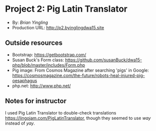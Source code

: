 # Project 2: Pig Latin Translator
+ By: *Brian Yingling*
+ Production URL: <http://p2.byinglingdwa15.site>

## Outside resources
- Bootstrap: <https://getbootstrap.com/>
- Susan Buck's Form class: <https://github.com/susanBuck/dwa15-php/blob/master/includes/Form.php>
- Pig image: From Cosmos Magazine after searching 'pigs' in Google: <https://cosmosmagazine.com/the-future/robots-heal-injured-pig-oesaphagus>
- php.net: <http://www.php.net/>

## Notes for instructor
I used Pig Latin Translator to double-check translations <https://lingojam.com/PigLatinTranslator>, 
though they seemed to use *way* instead of *yay*. 

